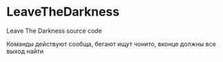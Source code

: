 # LeaveTheDarkness
Leave The Darkness source code

Команды действуют сообща, бегают ищут чонито, вконце должны все выход найти